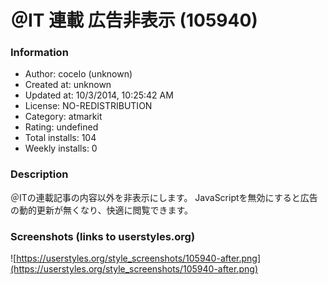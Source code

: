 # ＠IT 連載 広告非表示 (105940)

### Information
- Author: cocelo (unknown)
- Created at: unknown
- Updated at: 10/3/2014, 10:25:42 AM
- License: NO-REDISTRIBUTION
- Category: atmarkit
- Rating: undefined
- Total installs: 104
- Weekly installs: 0


### Description
＠ITの連載記事の内容以外を非表示にします。
JavaScriptを無効にすると広告の動的更新が無くなり、快適に閲覧できます。


### Screenshots (links to userstyles.org)
![https://userstyles.org/style_screenshots/105940-after.png](https://userstyles.org/style_screenshots/105940-after.png)


